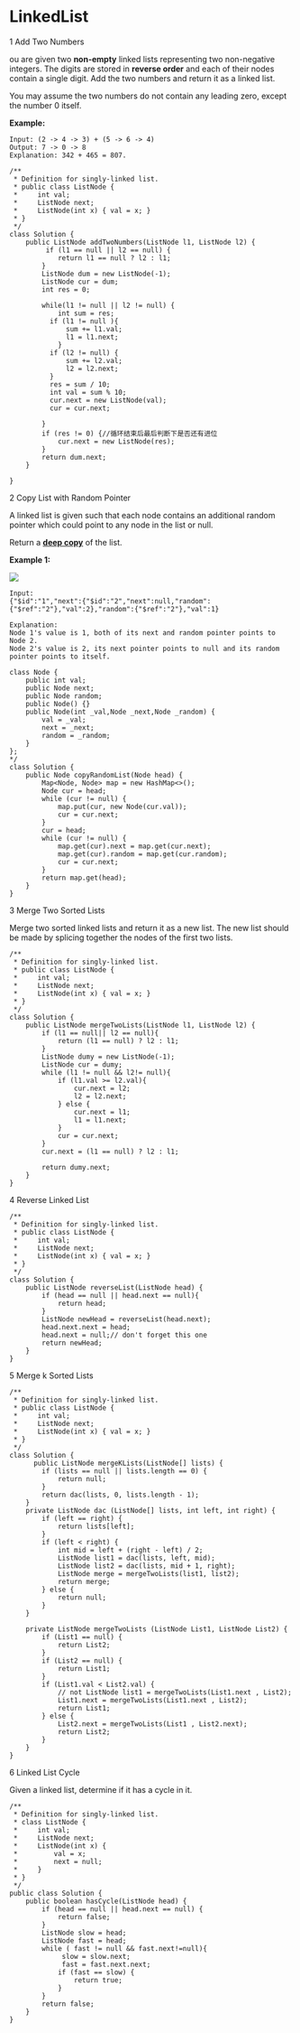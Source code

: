 # LinkedList

1 Add Two Numbers

ou are given two **non-empty** linked lists representing two non-negative integers. The digits are stored in **reverse order** and each of their nodes contain a single digit. Add the two numbers and return it as a linked list.

You may assume the two numbers do not contain any leading zero, except the number 0 itself.

**Example:**

```text
Input: (2 -> 4 -> 3) + (5 -> 6 -> 4)
Output: 7 -> 0 -> 8
Explanation: 342 + 465 = 807.
```

```text
/**
 * Definition for singly-linked list.
 * public class ListNode {
 *     int val;
 *     ListNode next;
 *     ListNode(int x) { val = x; }
 * }
 */
class Solution {
    public ListNode addTwoNumbers(ListNode l1, ListNode l2) {
         if (l1 == null || l2 == null) {
            return l1 == null ? l2 : l1;
        }
        ListNode dum = new ListNode(-1);
        ListNode cur = dum;
        int res = 0;
       
        while(l1 != null || l2 != null) {
            int sum = res;
          if (l1 != null ){
              sum += l1.val;
              l1 = l1.next;
            }
          if (l2 != null) {
              sum += l2.val;
              l2 = l2.next;
          }
          res = sum / 10;
          int val = sum % 10;
          cur.next = new ListNode(val);         
          cur = cur.next; 
          
        }
        if (res != 0) {//循环结束后最后判断下是否还有进位
            cur.next = new ListNode(res);
        }
        return dum.next;
    }
         
}
```

2 Copy List with Random Pointer

A linked list is given such that each node contains an additional random pointer which could point to any node in the list or null.

Return a [**deep copy**](https://en.wikipedia.org/wiki/Object_copying#Deep_copy) of the list.

**Example 1:**

![](https://discuss.leetcode.com/uploads/files/1470150906153-2yxeznm.png)

```text
Input:
{"$id":"1","next":{"$id":"2","next":null,"random":{"$ref":"2"},"val":2},"random":{"$ref":"2"},"val":1}

Explanation:
Node 1's value is 1, both of its next and random pointer points to Node 2.
Node 2's value is 2, its next pointer points to null and its random pointer points to itself.
```

```text
class Node {
    public int val;
    public Node next;
    public Node random;
    public Node() {}
    public Node(int _val,Node _next,Node _random) {
        val = _val;
        next = _next;
        random = _random;
    }
};
*/
class Solution {
    public Node copyRandomList(Node head) {      
        Map<Node, Node> map = new HashMap<>();      
        Node cur = head;
        while (cur != null) {
            map.put(cur, new Node(cur.val));
            cur = cur.next;
        }       
        cur = head;
        while (cur != null) {
            map.get(cur).next = map.get(cur.next);
            map.get(cur).random = map.get(cur.random);
            cur = cur.next;
        }
        return map.get(head); 
    }
}
```

3 Merge Two Sorted Lists

Merge two sorted linked lists and return it as a new list. The new list should be made by splicing together the nodes of the first two lists.

```text
/**
 * Definition for singly-linked list.
 * public class ListNode {
 *     int val;
 *     ListNode next;
 *     ListNode(int x) { val = x; }
 * }
 */
class Solution {
    public ListNode mergeTwoLists(ListNode l1, ListNode l2) {
        if (l1 == null|| l2 == null){
            return (l1 == null) ? l2 : l1;
        }
        ListNode dumy = new ListNode(-1);
        ListNode cur = dumy;
        while (l1 != null && l2!= null){
            if (l1.val >= l2.val){
                cur.next = l2;
                l2 = l2.next;
            } else {
                cur.next = l1;
                l1 = l1.next;
            }
            cur = cur.next;
        }
        cur.next = (l1 == null) ? l2 : l1;
      
        return dumy.next;
    }
}
```

4 Reverse Linked List

```text
/**
 * Definition for singly-linked list.
 * public class ListNode {
 *     int val;
 *     ListNode next;
 *     ListNode(int x) { val = x; }
 * }
 */
class Solution {
    public ListNode reverseList(ListNode head) {
        if (head == null || head.next == null){
            return head;
        }
        ListNode newHead = reverseList(head.next);
        head.next.next = head; 
        head.next = null;// don't forget this one
        return newHead;
    }
}
```

5 Merge k Sorted Lists

```text
/**
 * Definition for singly-linked list.
 * public class ListNode {
 *     int val;
 *     ListNode next;
 *     ListNode(int x) { val = x; }
 * }
 */
class Solution {
      public ListNode mergeKLists(ListNode[] lists) {
        if (lists == null || lists.length == 0) {
            return null;
        }
        return dac(lists, 0, lists.length - 1);
    }
    private ListNode dac (ListNode[] lists, int left, int right) {
        if (left == right) {
            return lists[left];
        } 
        if (left < right) {
            int mid = left + (right - left) / 2;
            ListNode list1 = dac(lists, left, mid);
            ListNode list2 = dac(lists, mid + 1, right); 
            ListNode merge = mergeTwoLists(list1, list2);
            return merge;
        } else {
            return null;
        }
    }
    
    private ListNode mergeTwoLists (ListNode List1, ListNode List2) {
        if (List1 == null) {
            return List2;
        }
        if (List2 == null) {
            return List1;
        }
        if (List1.val < List2.val) {
            // not ListNode list1 = mergeTwoLists(List1.next , List2);
            List1.next = mergeTwoLists(List1.next , List2);
            return List1;
        } else {
            List2.next = mergeTwoLists(List1 , List2.next);
            return List2;
        }
    }
}
```

6 Linked List Cycle

Given a linked list, determine if it has a cycle in it.

```text
/**
 * Definition for singly-linked list.
 * class ListNode {
 *     int val;
 *     ListNode next;
 *     ListNode(int x) {
 *         val = x;
 *         next = null;
 *     }
 * }
 */
public class Solution {
    public boolean hasCycle(ListNode head) {
        if (head == null || head.next == null) {
            return false;
        }
        ListNode slow = head;
        ListNode fast = head;
        while ( fast != null && fast.next!=null){
             slow = slow.next;
             fast = fast.next.next;
            if (fast == slow) {
                return true;
            }
        }
        return false;
    }
}
```

